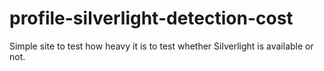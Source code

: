 profile-silverlight-detection-cost
==================================

Simple site to test how heavy it is to test whether Silverlight is available or not. 
